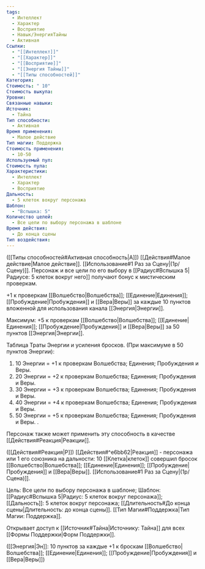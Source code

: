 ```yaml
---
tags:
  - Интеллект
  - Характер
  - Восприятие
  - Навык/ЭнергияТайны
  - Активная
Ссылки:
  - "[[Интеллект]]"
  - "[[Характер]]"
  - "[[Восприятие]]"
  - "[[Энергия Тайны]]"
  - "[[Типы способностей]]"
Категория: 
Стоимость: " 10"
Стоимость выкупа: 
Уровни: 
Связанные навыки: 
Источник:
  - Тайна
Тип способности:
  - Активная
Время применения:
  - Малое действие
Тип магии: Поддержка
Стоимость применения:
  - 10-50
Используемый пул: 
Стоимость пула: 
Характеристики:
  - Интеллект
  - Характер
  - Восприятие
Дальность:
  - 5 клеток вокруг персонажа
Шаблон:
  - "Вспышка: 5"
Количество целей:
  - Все цели по выбору персонажа в шаблоне
Время действия:
  - До конца сцены
Тип воздействия:
---
```

([[Типы способностей#Активная способность|А]]) [[Действия#Малое действие|Малое действие]]. [[Использование#1 Раз за Сцену|(1р/Сцену)]]. Персонаж и все цели по его выбору в [[Радиус#Вспышка 5|Радиусе: 5 клеток вокруг него]] получают бонус к мистическим проверкам. 

+1 к проверкам [[Волшебство|Волшебства]]; [[Единение|Единения]]; [[Пробуждение|Пробуждения]] и [[Вера|Веры]] за каждые 10 пунктов вложенной для использования канала [[Энергия|Энергии]]. 
 
Максимум: +5 к проверкам [[Волшебство|Волшебства]]; [[Единение|Единения]]; [[Пробуждение|Пробуждения]] и [[Вера|Веры]] за 50 пунктов [[Энергия|Энергии]].

Таблица Траты Энергии и усиления бросков.
(При максимуме в 50 пунктов Энергии):

1. 10 Энергии = +1 к проверкам Волшебства; Единения; Пробуждения и Веры. 
2. 20 Энергии = +2 к проверкам Волшебства; Единения; Пробуждения и Веры. 
3. 30 Энергии = +3 к проверкам Волшебства; Единения; Пробуждения и Веры. 
4. 40 Энергии = +4 к проверкам Волшебства; Единения; Пробуждения и Веры. 
5. 50 Энергии = +5 к проверкам Волшебства; Единения; Пробуждения и Веры. .

Персонаж также может применить эту способность в качестве [[Действия#Реакция|Реакции]].

([[Действия#Реакция|Р]]) [[Действия#^e6bb62|Реакция]] - персонажа или 1 его союзника на дальности: 10 [[Клетка|клеток]] совершил бросок [[Волшебство|Волшебства]]; [[Единение|Единения]]; [[Пробуждение|Пробуждения]] и [[Вера|Веры]]. [[Использование#1 Раз за Сцену|(1р/Сцена)]]. 

Цель: Все цели по выбору персонажа в шаблоне; Шаблон: [[Радиус#Вспышка 5|Радиус: 5 клеток вокруг персонажа]]; [[Дальность]]: 5 клеток вокруг персонажа; [[Длительность#До конца сцены|Длительность: до конца сцены]]. [[Тип Магии#Поддержка|Тип Магии: Поддержка]].

Открывает доступ к [[Источник#Тайна|Источнику: Тайна]] для всех [[Формы Поддержки|Форм Поддержки]]. 

([[Энергия|Эн]]: 10 пунктов за каждые +1 к броскам [[Волшебство|Волшебства]]; [[Единение|Единения]]; [[Пробуждение|Пробуждения]] и [[Вера|Веры]])